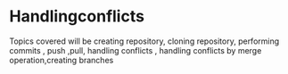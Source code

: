 # Handlingconflicts
Topics covered will be creating repository, cloning repository, performing commits , push ,pull, handling conflicts , handling conflicts by merge operation,creating branches 
